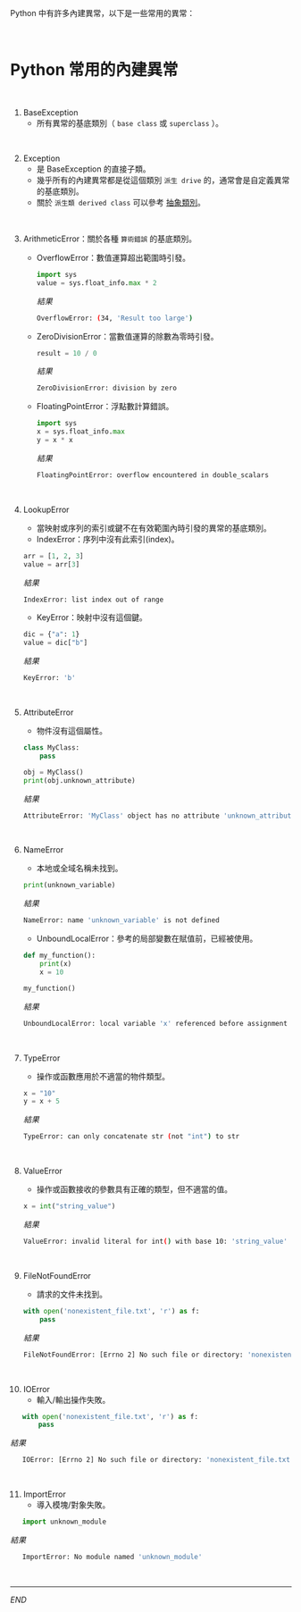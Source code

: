 Python 中有許多內建異常，以下是一些常用的異常：

<br>

# Python 常用的內建異常

<br>

1. BaseException
   - 所有異常的基底類別（ `base class` 或 `superclass` ）。

<br>

2. Exception
   - 是 BaseException 的直接子類。
   - 幾乎所有的內建異常都是從這個類別 `派生 drive` 的，通常會是自定義異常的基底類別。
   - 關於 `派生類 derived class` 可以參考 [抽象類別](/30_物件導向/ex301_抽象類別.ipynb)。

<br>

3. ArithmeticError：關於各種 `算術錯誤` 的基底類別。

   - OverflowError：數值運算超出範圍時引發。

     ```python
     import sys
     value = sys.float_info.max * 2
     ```

     _結果_

     ```bash
     OverflowError: (34, 'Result too large')
     ```


   - ZeroDivisionError：當數值運算的除數為零時引發。

      ```python
      result = 10 / 0
      ```

     _結果_

     ```bash
     ZeroDivisionError: division by zero
     ```


   - FloatingPointError：浮點數計算錯誤。

     ```python
     import sys
     x = sys.float_info.max
     y = x * x
     ```

     _結果_

     ```bash
     FloatingPointError: overflow encountered in double_scalars
     ```

<br>

4. LookupError

   - 當映射或序列的索引或鍵不在有效範圍內時引發的異常的基底類別。
   - IndexError：序列中沒有此索引(index)。

   ```python
   arr = [1, 2, 3]
   value = arr[3]
   ```

   _結果_

   ```bash
   IndexError: list index out of range
   ```

   - KeyError：映射中沒有這個鍵。

   ```python
   dic = {"a": 1}
   value = dic["b"]
   ```

   _結果_

   ```bash
   KeyError: 'b'
   ```

<br>

5. AttributeError

   - 物件沒有這個屬性。

   ```python
   class MyClass:
       pass

   obj = MyClass()
   print(obj.unknown_attribute)
   ```

   _結果_
   ```bash
   AttributeError: 'MyClass' object has no attribute 'unknown_attribute'
   ```

<br>

6. NameError

   - 本地或全域名稱未找到。

   ```python
   print(unknown_variable)
   ```

   _結果_

   ```bash
   NameError: name 'unknown_variable' is not defined
   ```

   - UnboundLocalError：參考的局部變數在賦值前，已經被使用。

   ```python
   def my_function():
       print(x)
       x = 10

   my_function()
   ```

   _結果_

   ```bash
   UnboundLocalError: local variable 'x' referenced before assignment
   ```

<br>

7. TypeError

   - 操作或函數應用於不適當的物件類型。

   ```python
   x = "10"
   y = x + 5
   ```

   _結果_
   ```bash
   TypeError: can only concatenate str (not "int") to str
   ```

<br>

8. ValueError

   - 操作或函數接收的參數具有正確的類型，但不適當的值。

   ```python
   x = int("string_value")
   ```

   _結果_
   ```bash
   ValueError: invalid literal for int() with base 10: 'string_value'
   ```

<br>

9. FileNotFoundError

   - 請求的文件未找到。

   ```python
   with open('nonexistent_file.txt', 'r') as f:
       pass
   ```

   _結果_
   ```bash
   FileNotFoundError: [Errno 2] No such file or directory: 'nonexistent_file.txt'
   ```

<br>

10. IOError
    - 輸入/輸出操作失敗。

```python
   with open('nonexistent_file.txt', 'r') as f:
       pass
```

   _結果_

```bash
   IOError: [Errno 2] No such file or directory: 'nonexistent_file.txt'
```

<br>

11. ImportError
    - 導入模塊/對象失敗。

```python
   import unknown_module
```

   _結果_

```bash
   ImportError: No module named 'unknown_module'
```

<br>

---

_END_
